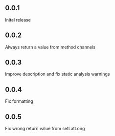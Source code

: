 ## 0.0.1
Inital release

## 0.0.2
Always return a value from method channels

## 0.0.3
Improve description and fix static analysis warnings

## 0.0.4
Fix formatting

## 0.0.5
Fix wrong return value from setLatLong